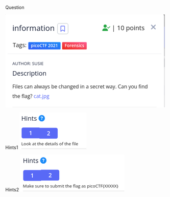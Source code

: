 Question

![alt text](https://github.com/MrPayMac/picoCTF/blob/main/Forensic/information/Question.png?raw=true)

Hints1
![alt text](https://github.com/MrPayMac/picoCTF/blob/main/Forensic/information/Hints1.png?raw=true)

Hints2
![alt text](https://github.com/MrPayMac/picoCTF/blob/main/Forensic/information/Hints2.png?raw=true)
